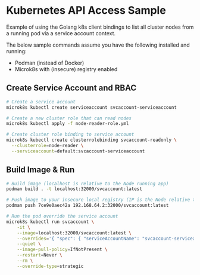 # Kubernetes API Access Sample
Example of using the Golang k8s client bindings to list all cluster nodes from a running pod via a service account context.

The below sample commands assume you have the following installed and running:
- Podman (instead of Docker)
- Microk8s with (insecure) registry enabled

## Create Service Account and RBAC
```sh
# Create a service account
microk8s kubectl create serviceaccount svcaccount-serviceaccount

# Create a new cluster role that can read nodes
microk8s kubectl apply -f node-reader-role.yml

# Create cluster role binding to service account
microk8s kubectl create clusterrolebinding svcaccount-readonly \
  --clusterrole=node-reader \
  --serviceaccount=default:svcaccount-serviceaccount
```

## Build Image & Run
```bash
# Build image (localhost is relative to the Node running app)
podman build . -t localhost:32000/svcaccount:latest

# Push image to your insecure local registry (IP is the Node relative to Mac)
podman push 7ce9e0aec42a 192.168.64.2:32000/svcaccount:latest

# Run the pod override the service account
microk8s kubectl run svcaccount \
    -it \
    --image=localhost:32000/svcaccount:latest \
    --overrides='{ "spec": { "serviceAccountName": "svcaccount-serviceaccount" } }' \
    --quiet \
    --image-pull-policy=IfNotPresent \
    --restart=Never \
    --rm \
    --override-type=strategic
```
